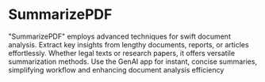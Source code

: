 # SummarizePDF
"SummarizePDF" employs advanced techniques for swift document analysis. Extract key insights from lengthy documents, reports, or articles effortlessly. Whether legal texts or research papers, it offers versatile summarization methods. Use the GenAI app for instant, concise summaries, simplifying workflow and enhancing document analysis efficiency
